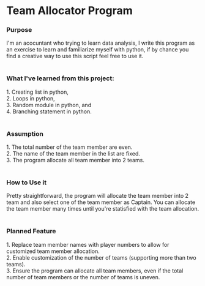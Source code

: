 
<h1>Team Allocator Program</h1>

<h3>Purpose</h3>
I'm an acocuntant who trying to learn data analysis, I write this program as an exercise to learn and familiarize myself with python, if by chance you find a creative way to use this script feel free to use it.
<br/>
<br/>

<h3>What I've learned from this project:</h3>
1. Creating list in python,<br/>
2. Loops in python,<br/>
3. Random module in python, and <br/>
4. Branching statement in python.
<br/>
<br/>

<h3>Assumption</h3>
1. The total number of the team member are even.<br/>
2. The name of the team member in the list are fixed.<br/>
3. The program allocate all team member into 2 teams.
<br/>
<br/>

<h3>How to Use it</h3>
Pretty straightforward, the program will allocate the team member into 2 team and also select one of the team member as Captain. You can allocate the team member many times until you're statisfied with the team allocation.
<br/>
<br/>

<h3>Planned Feature</h3>
1. Replace team member names with player numbers to allow for customized team member allocation.<br/>
2. Enable customization of the number of teams (supporting more than two teams). <br/>
3. Ensure the program can allocate all team members, even if the total number of team members or the number of teams is uneven.
